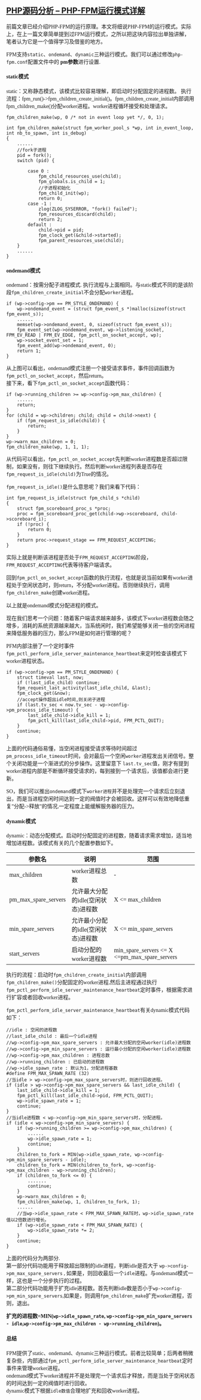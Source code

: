 ## [PHP源码分析 – PHP-FPM运行模式详解](http://mojijs.com/2016/11/221271/index.html)

<font face=黑体>

前篇文章已经介绍PHP-FPM的运行原理。本文将细说PHP-FPM的运行模式。实际上，在上一篇文章简单提到过FPM运行模式，之所以把这块内容拉出单独讲解，笔者认为它是一个值得学习及借鉴的地方。

FPM支持`static`、`ondemand`、`dynamic`三种运行模式。我们可以通过修改`php-fpm.conf`配置文件中的 **pm参数**进行设置.

#### **static模式**

static：又称静态模式，该模式比较容易理解，即启动时分配固定的进程数。 执行流程：fpm_run()->fpm_children_create_initial()。fpm_children_create_initial内部调用fpm_children_make()分配worker进程。worker进程循环接受和处理请求。

    fpm_children_make(wp, 0 /* not in event loop yet */, 0, 1);

    int fpm_children_make(struct fpm_worker_pool_s *wp, int in_event_loop, int nb_to_spawn, int is_debug)
    {
        ......
        //fork子进程
        pid = fork();
        switch (pid) {
    
            case 0 :
                fpm_child_resources_use(child);
                fpm_globals.is_child = 1;
                //子进程初始化
                fpm_child_init(wp);
                return 0;
            case -1 :
                zlog(ZLOG_SYSERROR, "fork() failed");
                fpm_resources_discard(child);
                return 2;
            default :
                child->pid = pid;
                fpm_clock_get(&child->started);
                fpm_parent_resources_use(child);
        }
        ......
    }

#### **ondemand模式**

ondemand：按需分配子进程模式. 执行流程与上面相同。与static模式不同的是该阶段`fpm_children_create_initial`不会分配`worker`进程。

    if (wp->config->pm == PM_STYLE_ONDEMAND) {
        wp->ondemand_event = (struct fpm_event_s *)malloc(sizeof(struct fpm_event_s));
        ......
        memset(wp->ondemand_event, 0, sizeof(struct fpm_event_s));
        fpm_event_set(wp->ondemand_event, wp->listening_socket, FPM_EV_READ | FPM_EV_EDGE, fpm_pctl_on_socket_accept, wp);
        wp->socket_event_set = 1;
        fpm_event_add(wp->ondemand_event, 0);
        return 1;
    }

从上图可以看出，ondemand模式注册一个接受请求事件，事件回调函数为`fpm_pctl_on_socket_accept`，然后return。   
接下来，看下`fpm_pctl_on_socket_accept`函数代码：

    if (wp->running_children >= wp->config->pm_max_children) {
        ......
        return;
    }
    for (child = wp->children; child; child = child->next) {
        if (fpm_request_is_idle(child)) {
            return;
        }
    }
    wp->warn_max_children = 0;
    fpm_children_make(wp, 1, 1, 1);

从代码可以看出，`fpm_pctl_on_socket_accept`先判断worker进程数是否超过限制，如果没有，则往下继续执行。然后判断worker进程列表是否存在`fpm_request_is_idle(child)`为True的情况。

`fpm_request_is_idle()`是什么意思呢？我们来看下代码：

    int fpm_request_is_idle(struct fpm_child_s *child)
    {
        struct fpm_scoreboard_proc_s *proc;
        proc = fpm_scoreboard_proc_get(child->wp->scoreboard, child->scoreboard_i);
        if (!proc) {
            return 0;
        }
        return proc->request_stage == FPM_REQUEST_ACCEPTING;
    }

实际上就是判断该进程是否处于`FPM_REQUEST_ACCEPTING`阶段，`FPM_REQUEST_ACCEPTING`代表等待客户端请求。

回到`fpm_pctl_on_socket_accept`函数的执行流程，也就是说当前如果有worker进程处于空闲状态时，则return，不分配worker进程。否则继续执行，调用 `fpm_children_make`创建worker进程。

以上就是ondemand模式分配进程的模式。

现在我们思考一个问题：随着客户端请求越来越多，该模式下worker进程数会随之增多，消耗的系统资源越来越大，当系统闲时，我们希望能够关闭一些的空闲进程来降低服务器的压力，那么FPM是如何进行管理的呢？

PFM内部注册了一个定时事件`fpm_pctl_perform_idle_server_maintenance_heartbeat`来定时检查该模式下worker进程状态。

    if (wp->config->pm == PM_STYLE_ONDEMAND) {
        struct timeval last, now;
        if (!last_idle_child) continue;
        fpm_request_last_activity(last_idle_child, &last);
        fpm_clock_get(&now);
        //accept操作超出idle时间,则关闭子进程
        if (last.tv_sec < now.tv_sec - wp->config->pm_process_idle_timeout) {
            last_idle_child->idle_kill = 1;
            fpm_pctl_kill(last_idle_child->pid, FPM_PCTL_QUIT);
        }
        continue;
    }

上面的代码通俗易懂，当空闲进程接受请求等待时间超过`pm_process_idle_timeout`时间，会对最后一个空闲`worker`进程发出关闭信号。整个关闭功能是一个渐进式的分步操作。这里留意下 `last.tv_sec`值，刚才有提到worker进程内部是不断循环接受请求的，每到接到一个请求后，该值都会进行更新。

SO，我们可以推出`ondemand`模式下`worker进程`并不是处理完一个请求后立刻退出，而是当进程空闲时间达到一定的阀值时才会被回收。这样可以有效地降低重复”分配->释放”的情况,一定程度上能缓解服务器的压力。

#### **dynamic模式**

dynamic：动态分配模式。启动时分配固定的进程数，随着请求需求增加，适当地增加进程数。该模式有关的几个配置参数如下。

参数名 | 说明 | 范围 
-|-|-
max_children | worker进程总数 | - 
pm_max_spare_servers | 允许最大分配的idle(空闲状态)进程数 | X <= max_children 
min_spare_servers | 允许最小分配的idle(空闲状态)进程数 | X <= min_spare_servers 
start_servers | 启动分配的worker进程数 | min_spare_servers <= X <=pm_max_spare_servers 

执行的流程：启动时`fpm_children_create_initial`内部调用`fpm_children_make()`分配固定的worker进程,然后主进程通过执行`fpm_pctl_perform_idle_server_maintenance_heartbeat`定时事件，根据需求进行扩容或者回收worker进程。

`fpm_pctl_perform_idle_server_maintenance_heartbeat`有关dynamic模式代码如下：

    //idle : 空闲的进程数
    //last_idle_child : 最后一个idle进程
    //wp->config->pm_max_spare_servers : 允许最大分配的空闲worker(idle)进程数
    //wp->config->pm_min_spare_servers : 运行最小分配的空闲worker(idle)进程数
    //wp->config->pm_max_children : 进程总数
    //wp->running_children : 已启动的进程数
    //wp->idle_spawn_rate : 默认为1，分配进程基数
    #define FPM_MAX_SPAWN_RATE (32)
    //当idle > wp->config->pm_max_spare_servers时，则进行回收进程。
    if (idle > wp->config->pm_max_spare_servers && last_idle_child) {
        last_idle_child->idle_kill = 1;
        fpm_pctl_kill(last_idle_child->pid, FPM_PCTL_QUIT);
        wp->idle_spawn_rate = 1;
        continue;
    }
    //当idle进程数 < wp->config->pm_min_spare_servers时，分配进程。
    if (idle < wp->config->pm_min_spare_servers) {
        if (wp->running_children >= wp->config->pm_max_children) {
            ......
            wp->idle_spawn_rate = 1;
            continue;
        }
        children_to_fork = MIN(wp->idle_spawn_rate, wp->config->pm_min_spare_servers - idle);
        children_to_fork = MIN(children_to_fork, wp->config->pm_max_children - wp->running_children);
        if (children_to_fork <= 0) {
            .......
            continue;
        }
        wp->warn_max_children = 0;
        fpm_children_make(wp, 1, children_to_fork, 1);
        ......
        //当wp->idle_spawn_rate < FPM_MAX_SPAWN_RATE时，wp->idle_spawn_rate值以2倍数进行增长。
        if (wp->idle_spawn_rate < FPM_MAX_SPAWN_RATE) {
            wp->idle_spawn_rate *= 2;
        }
        continue;
    }

上面的代码分为两部分.   
第一部分代码功能用于释放超出限制的idle进程，判断idle是否大于 `wp->config->pm_max_spare_servers` , 如果是，则回收最后一个`idle`进程。与ondemand模式一样，这也是一个分步执行的过程。   
第二部分代码功能用于扩充idle进程数。首先判断idle数是否小于`wp->config->pm_min_spare_servers`,如果是，则调用`fpm_children_make`扩充worker进程，否则，退出。

**扩充的进程数=MIN(`wp->idle_spawn_rate`, `wp->config->pm_min_spare_servers - idle`,`wp->config->pm_max_children - wp->running_children`)。**

#### **总结**

FPM提供了static、ondemand、dynamic三种运行模式。前者比较简单；后两者稍微复杂些，内部通过`fpm_pctl_perform_idle_server_maintenance_heartbeat`定时事件来管理worker进程。   
ondemand模式下worker进程并不是处理完一个请求后才释放，而是当处于空闲状态的时间达到一定的阀值时进行回收。   
dynamic模式下根据`idle数值`合理地扩充和回收worker进程。

</font>